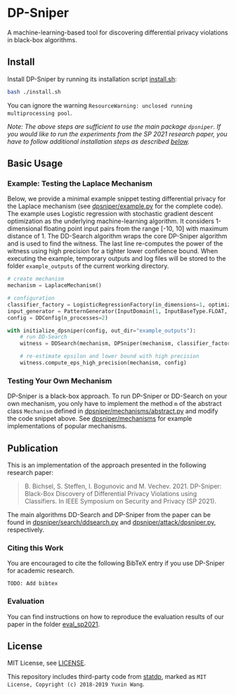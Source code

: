 # DP-Sniper

A machine-learning-based tool for discovering differential privacy violations in black-box algorithms.

## Install

Install DP-Sniper by running its installation script [install.sh](./install.sh):

```bash
bash ./install.sh
```

You can ignore the warning `ResourceWarning: unclosed running multiprocessing
pool`.

_Note: The above steps are sufficient to use the main package `dpsniper`. If you would like to run the experiments from the SP 2021 research paper, you have to follow additional installation steps as described [below](README.md#sp-2021-evaluation)._

## Basic Usage

### Example: Testing the Laplace Mechanism

Below, we provide a minimal example snippet testing differential privacy for the Laplace mechanism (see [dpsniper/example.py](dpsniper/example.py) for the complete code). The example uses Logistic regression with stochastic gradient descent optimization as the underlying machine-learning algorithm. It considers 1-dimensional floating point input pairs from the range [-10, 10] with maximum distance of 1. The DD-Search algorithm wraps the core DP-Sniper algorithm and is used to find the witness. The last line re-computes the power of the witness using high precision for a tighter lower confidence bound. When executing the example, temporary outputs and log files will be stored to the folder `example_outputs` of the current working directory.

```python
# create mechanism
mechanism = LaplaceMechanism()

# configuration
classifier_factory = LogisticRegressionFactory(in_dimensions=1, optimizer_factory=SGDOptimizerFactory())
input_generator = PatternGenerator(InputDomain(1, InputBaseType.FLOAT, [-10, 10]), False)
config = DDConfig(n_processes=2)

with initialize_dpsniper(config, out_dir="example_outputs"):
    # run DD-Search
    witness = DDSearch(mechanism, DPSniper(mechanism, classifier_factory, config), input_generator, config).run()

    # re-estimate epsilon and lower bound with high precision
    witness.compute_eps_high_precision(mechanism, config)
```

### Testing Your Own Mechanism

DP-Sniper is a black-box approach. To run DP-Sniper or DD-Search on your own mechanism, you only have to implement the method `m` of the abstract class `Mechanism` defined in [dpsniper/mechanisms/abstract.py](dpsniper/mechanisms/abstract.py) and modify the code snippet above. See [dpsniper/mechanisms](dpsniper/mechanisms) for example implementations of popular mechanisms.

## Publication

This is an implementation of the approach presented in the following research paper:

> B. Bichsel, S. Steffen, I. Bogunovic and M. Vechev. 2021.
> DP-Sniper: Black-Box Discovery of Differential Privacy Violations using Classifiers.
> In IEEE Symposium on Security and Privacy (SP 2021).

The main algorithms DD-Search and DP-Sniper from the paper can be found in
[dpsniper/search/ddsearch.py](dpsniper/search/ddsearch.py) and
[dpsniper/attack/dpsniper.py](dpsniper/attack/dpsniper.py), respectively.

### Citing this Work

You are encouraged to cite the following BibTeX entry if you use DP-Sniper for
academic research.

    TODO: Add bibtex

### Evaluation

You can find instructions on how to reproduce the evaluation results of our paper in the folder [eval_sp2021](eval_sp2021/README.md).

## License

MIT License, see [LICENSE](LICENSE).

This repository includes third-party code from
[statdp](https://github.com/cmla-psu/statdp), marked as `MIT License, Copyright
(c) 2018-2019 Yuxin Wang`.
